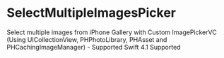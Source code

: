 # SelectMultipleImagesPicker
Select multiple images from iPhone Gallery with Custom ImagePickerVC (Using UICollectionView, PHPhotoLibrary, PHAsset and PHCachingImageManager) - Supported  Swift 4.1 Supported
